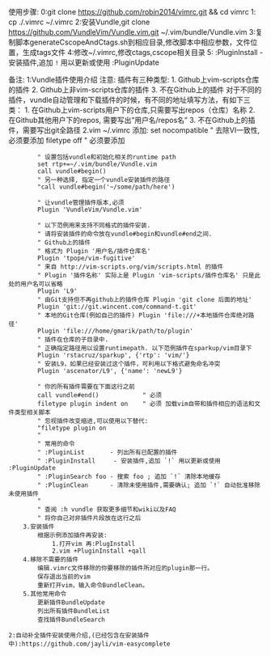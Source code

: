 使用步骤:
    0:git clone https://github.com/robin2014/vimrc.git && cd vimrc
    1: cp ./.vimrc ~/.vimrc
    2:安装Vundle,git clone https://github.com/VundleVim/Vundle.vim.git ~/.vim/bundle/Vundle.vim
    3:复制脚本generateCscopeAndCtags.sh到相应目录,修改脚本中相应参数，文件位置，生成tags文件
    4:修改~/.vimrc,修改ctags,cscope相关目录
    5: :PluginInstall     - 安装插件,追加 `!` 用以更新或使用 :PluginUpdate

备注:
    1:Vundle插件使用介绍
        注意:
        插件有三种类型:
            1. Github上vim-scripts仓库的插件
            2. Github上非vim-scripts仓库的插件
            3. 不在Github上的插件
            对于不同的插件，vundle自动管理和下载插件的时候，有不同的地址填写方法，有如下三类：
            1. 在Github上vim-scripts用户下的仓库,只需要写出repos（仓库）名称
            2. 在Github其他用户下的repos, 需要写出”用户名/repos名”
            3. 不在Github上的插件，需要写出git全路径
        2.vim ~/.vimrc
        添加:
            set nocompatible              " 去除VI一致性,必须要添加
            filetype off                  " 必须要添加
            
            " 设置包括vundle和初始化相关的runtime path
            set rtp+=~/.vim/bundle/Vundle.vim
            call vundle#begin()
            " 另一种选择, 指定一个vundle安装插件的路径
            "call vundle#begin('~/some/path/here')
            
            " 让vundle管理插件版本,必须
            Plugin 'VundleVim/Vundle.vim'
            
            " 以下范例用来支持不同格式的插件安装.
            " 请将安装插件的命令放在vundle#begin和vundle#end之间.
            " Github上的插件
            " 格式为 Plugin '用户名/插件仓库名'
            Plugin 'tpope/vim-fugitive'
            " 来自 http://vim-scripts.org/vim/scripts.html 的插件
            " Plugin '插件名称' 实际上是 Plugin 'vim-scripts/插件仓库名' 只是此处的用户名可以省略
            Plugin 'L9'
            " 由Git支持但不再github上的插件仓库 Plugin 'git clone 后面的地址'
            Plugin 'git://git.wincent.com/command-t.git'
            " 本地的Git仓库(例如自己的插件) Plugin 'file:///+本地插件仓库绝对路径'
            Plugin 'file:///home/gmarik/path/to/plugin'
            " 插件在仓库的子目录中.
            " 正确指定路径用以设置runtimepath. 以下范例插件在sparkup/vim目录下
            Plugin 'rstacruz/sparkup', {'rtp': 'vim/'}
            " 安装L9，如果已经安装过这个插件，可利用以下格式避免命名冲突
            Plugin 'ascenator/L9', {'name': 'newL9'}
            
            " 你的所有插件需要在下面这行之前
            call vundle#end()            " 必须
            filetype plugin indent on    " 必须 加载vim自带和插件相应的语法和文件类型相关脚本
            " 忽视插件改变缩进,可以使用以下替代:
            "filetype plugin on
            "
            " 常用的命令
            " :PluginList       - 列出所有已配置的插件
            " :PluginInstall     - 安装插件,追加 `!` 用以更新或使用 :PluginUpdate
            " :PluginSearch foo - 搜索 foo ; 追加 `!` 清除本地缓存
            " :PluginClean      - 清除未使用插件,需要确认; 追加 `!` 自动批准移除未使用插件
            "
            " 查阅 :h vundle 获取更多细节和wiki以及FAQ
            " 将你自己对非插件片段放在这行之后
        3.安装插件
            根据示例添加插件再安装:
                1.打开vim 再:PlugInstall
                2.vim +PluginInstall +qall
        4.移除不需要的插件
            编辑.vimrc文件移除的你要移除的插件所对应的plugin那一行。
            保存退出当前的vim
            重新打开vim，输入命令BundleClean。
        5.其他常用命令
            更新插件BundleUpdate
            列出所有插件BundleList
            查找插件BundleSearch

    2:自动补全插件安装使用介绍,(已经包含在安装插件中):https://github.com/jayli/vim-easycomplete

